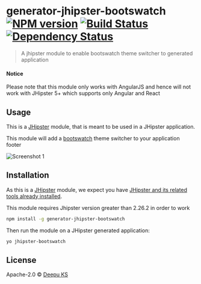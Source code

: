 # generator-jhipster-bootswatch [![NPM version][npm-image]][npm-url] [![Build Status][travis-image]][travis-url] [![Dependency Status][daviddm-image]][daviddm-url]
> A jhipster module to enable bootswatch theme switcher to generated application
#### Notice

Please note that this module only works with AngularJS and hence will not work with JHipster 5+ which supports only Angular and React

## Usage

This is a [JHipster](http://jhipster.github.io/) module, that is meant to be used in a JHipster application.

This module will add a [bootswatch](https://bootswatch.com/) theme switcher to your application footer

![Screenshot 1](http://jhipster.github.io/images/009_tips_using_bootswatch_themes_03.png)

## Installation

As this is a [JHipster](http://jhipster.github.io/) module, we expect you have [JHipster and its related tools already installed](http://jhipster.github.io/installation.html).

This module requires Jhipster version greater than 2.26.2 in order to work

```bash
npm install -g generator-jhipster-bootswatch
```

Then run the module on a JHipster generated application:

```bash
yo jhipster-bootswatch
```
## License

Apache-2.0 © [Deepu KS](http://deepu105.github.io)


[npm-image]: https://badge.fury.io/js/generator-jhipster-bootswatch.svg
[npm-url]: https://npmjs.org/package/generator-jhipster-bootswatch
[travis-image]: https://travis-ci.org/deepu105/generator-jhipster-bootswatch.svg?branch=master
[travis-url]: https://travis-ci.org/deepu105/generator-jhipster-bootswatch
[daviddm-image]: https://david-dm.org/hipster-labs/generator-jhipster-bootswatch.svg?theme=shields.io
[daviddm-url]: https://david-dm.org/hipster-labs/generator-jhipster-bootswatch
